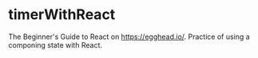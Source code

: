 # timerWithReact
The Beginner's Guide to React on https://egghead.io/. Practice of using a componing state with React.
